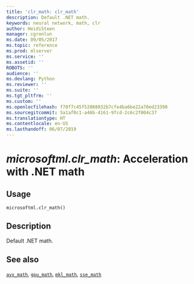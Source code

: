 ```yaml
---
title: 'clr_math: clr_math'
description: Default .NET math.
keywords: neural network, math, clr
author: HeidiSteen
manager: cgronlun
ms.date: 09/05/2017
ms.topic: reference
ms.prod: mlserver
ms.service: ''
ms.assetid: ''
ROBOTS: ''
audience: ''
ms.devlang: Python
ms.reviewer: ''
ms.suite: ''
ms.tgt_pltfrm: ''
ms.custom: ''
ms.openlocfilehash: f70f7c45f52088032b7cfe4ba6be22a70ed23398
ms.sourcegitcommit: 5a1af0c1-a46b-4161-9fcd-2c6c2f004c37
ms.translationtype: HT
ms.contentlocale: en-US
ms.lasthandoff: 06/07/2019
---
```

# <a name="microsoftmlclrmath-acceleration-with-net-math"></a>*microsoftml.clr_math*: Acceleration with .NET math





## <a name="usage"></a>Usage



```
microsoftml.clr_math()
```





## <a name="description"></a>Description

Default .NET math.


## <a name="see-also"></a>See also

[`avx_math`](avx-math.md), [`gpu_math`](gpu-math.md), [`mkl_math`](mkl-math.md), [`sse_math`](sse-math.md)
